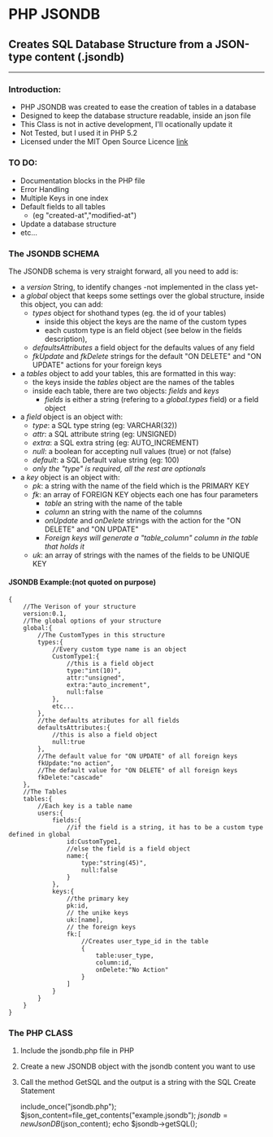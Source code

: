 # PHP JSONDB

## Creates SQL Database Structure from a JSON-type content (.jsondb)

---

### Introduction:
* PHP JSONDB was created to ease the creation of tables in a database
* Designed to keep the database structure readable, inside an json file
* This Class is not in active development, I'll ocationally update it 
* Not Tested, but I used it in PHP 5.2
* Licensed under the MIT Open Source Licence [link](http://opensource.org/licenses/MIT)

### TO DO:
* Documentation blocks in the PHP file
* Error Handling
* Multiple Keys in one index
* Default fields to all tables
	* (eg "created-at","modified-at")
* Update a database structure
* etc...

### The JSONDB SCHEMA

The JSONDB schema is very straight forward, all you need to add is:

* a *version* String, to identify changes -not implemented in the class yet-
* a *global* object that keeps some settings over the global structure, inside this object, you can add:
	* *types* object for shothand types (eg. the id of your tables)
		* inside this object the keys are the name of the custom types
		* each custom type is an field object (see below in the fields description), 
	* *defaultsAttributes* a field object for the defaults values of any field
	* *fkUpdate* and *fkDelete* strings for the default "ON DELETE" and "ON UPDATE" actions for your foreign keys
* a *tables* object to add your tables, this are formatted in this way:
	* the keys inside the *tables* object are the names of the tables
	* inside each table, there are two objects: *fields* and *keys*
		* *fields* is either a string (refering to a *global.types* field) or a field object
* a *field* object is an object with:
	* *type*: a SQL type string (eg: VARCHAR(32))
	* *attr*: a SQL attribute string (eg: UNSIGNED)
	* *extra*: a SQL extra string (eg: AUTO_INCREMENT)
	* *null*: a boolean for accepting null values (true) or not (false)
	* *default*: a SQL Default value string (eg: 100)
	* *only the "type" is required, all the rest are optionals*
* a *key* object is an object with:
	* *pk*: a string with the name of the field which is the PRIMARY KEY
	* *fk*: an array of FOREIGN KEY objects each one has four parameters
		* *table* an string with the name of the table
		* *column* an string with the name of the columns
		* *onUpdate* and *onDelete* strings with the action for the "ON DELETE" and "ON UPDATE"
		* *Foreign keys will generate a "table_column" column in the table that holds it*
	* *uk*: an array of strings with the names of the fields to be UNIQUE KEY

#### JSONDB Example:(not quoted on purpose)

    {
    	//The Verison of your structure
    	version:0.1,
    	//The global options of your structure
    	global:{
    		//The CustomTypes in this structure
    		types:{
    			//Every custom type name is an object
    			CustomType1:{
    				//this is a field object
    				type:"int(10)",
    				attr:"unsigned",
    				extra:"auto_increment",
    				null:false
    			},
    			etc...
    		},
    		//the defaults atributes for all fields
    		defaultsAttributes:{
    			//this is also a field object
    			null:true
    		},
    		//The default value for "ON UPDATE" of all foreign keys
    		fkUpdate:"no action",
    		//The default value for "ON DELETE" of all foreign keys
    		fkDelete:"cascade"
    	},
    	//The Tables
    	tables:{
    		//Each key is a table name
    		users:{
    			fields:{
    				//if the field is a string, it has to be a custom type defined in global
    				id:CustomType1,
    				//else the field is a field object
    				name:{
    					type:"string(45)",
    					null:false
    				}
    			},
    			keys:{
    				//the primary key
    				pk:id,
    				// the unike keys
    				uk:[name],
    				// the foreign keys
    				fk:[
    					//Creates user_type_id in the table
    					{
    						table:user_type,
    						column:id,
    						onDelete:"No Action"
    					}
    				]
    			}
    		}
    	}
    }

### The PHP CLASS

1. Include the jsondb.php file in PHP
2. Create a new JSONDB object with the jsondb content you want to use
3. Call the method GetSQL and the output is a string with the SQL Create Statement


     include_once("jsondb.php");
     $json_content=file_get_contents("example.jsondb");
     $jsondb=new JsonDB($json_content);
     echo $jsondb->getSQL();

